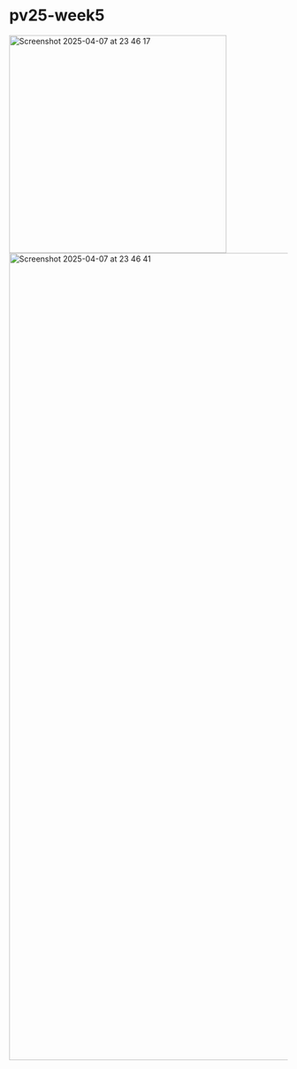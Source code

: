 # pv25-week5

<img width="393" alt="Screenshot 2025-04-07 at 23 46 17" src="https://github.com/user-attachments/assets/6a4a7055-e90d-4dab-a7a6-d326135a2a93" />

<img width="1457" alt="Screenshot 2025-04-07 at 23 46 41" src="https://github.com/user-attachments/assets/bbf81c99-599e-49a2-b3d5-c426f8914d3b" />
